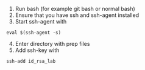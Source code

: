 1. Run bash (for example git bash or normal bash)
2. Ensure that you have ssh and ssh-agent installed
3. Start ssh-agent with
```
eval $(ssh-agent -s)
```
4. Enter directory with prep files
5. Add ssh-key with
```
ssh-add id_rsa_lab
```
